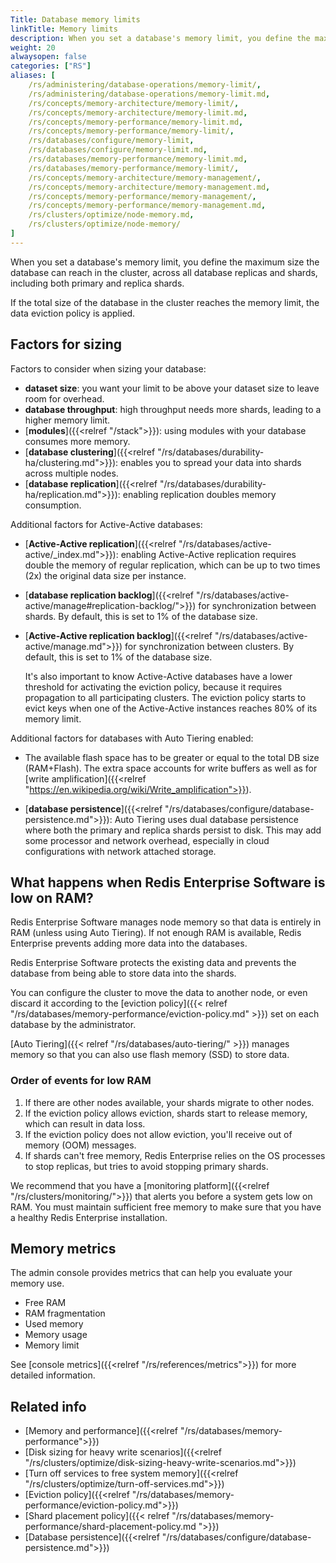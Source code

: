 ```yaml
---
Title: Database memory limits
linkTitle: Memory limits
description: When you set a database's memory limit, you define the maximum size the database can reach.
weight: 20
alwaysopen: false
categories: ["RS"]
aliases: [
    /rs/administering/database-operations/memory-limit/, 
    /rs/administering/database-operations/memory-limit.md, 
    /rs/concepts/memory-architecture/memory-limit/,
    /rs/concepts/memory-architecture/memory-limit.md,
    /rs/concepts/memory-performance/memory-limit.md,
    /rs/concepts/memory-performance/memory-limit/,
    /rs/databases/configure/memory-limit,
    /rs/databases/configure/memory-limit.md,
    /rs/databases/memory-performance/memory-limit.md,
    /rs/databases/memory-performance/memory-limit/,
    /rs/concepts/memory-architecture/memory-management/,
    /rs/concepts/memory-architecture/memory-management.md,
    /rs/concepts/memory-performance/memory-management/,
    /rs/concepts/memory-performance/memory-management.md,
    /rs/clusters/optimize/node-memory.md,
    /rs/clusters/optimize/node-memory/
]
---
```

When you set a database's memory limit, you define the maximum size the
database can reach in the cluster, across all database replicas and
shards, including both primary and replica shards.

If the total size of the database in the cluster reaches the memory
limit, the data eviction policy is
applied.

## Factors for sizing

Factors to consider when sizing your database:

- **dataset size**: you want your limit to be above your dataset size to leave room for overhead.
- **database throughput**: high throughput needs more shards, leading to a higher memory limit.
- [**modules**]({{<relref "/stack">}}): using modules with your database consumes more memory.
- [**database clustering**]({{<relref "/rs/databases/durability-ha/clustering.md">}}): enables you to spread your data into shards across multiple nodes.
- [**database replication**]({{<relref "/rs/databases/durability-ha/replication.md">}}): enabling replication doubles memory consumption.

Additional factors for Active-Active databases:

- [**Active-Active replication**]({{<relref "/rs/databases/active-active/_index.md">}}): enabling Active-Active replication requires double the memory of regular replication, which can be up to two times (2x) the original data size per instance.
- [**database replication backlog**]({{<relref "/rs/databases/active-active/manage#replication-backlog/">}}) for synchronization between shards. By default, this is set to 1% of the database size.
- [**Active-Active replication backlog**]({{<relref "/rs/databases/active-active/manage.md">}}) for synchronization between clusters. By default, this is set to 1% of the database size.

  It's also important to know Active-Active databases have a lower threshold for activating the eviction policy, because it requires propagation to all participating clusters. The eviction policy starts to evict keys when one of the Active-Active instances reaches 80% of its memory limit.

Additional factors for  databases with Auto Tiering enabled:

- The available flash space has to be greater or equal to the total DB size (RAM+Flash). The extra space accounts for write buffers as well as for [write amplification]({{<relref "https://en.wikipedia.org/wiki/Write_amplification">}}).

- [**database persistence**]({{<relref "/rs/databases/configure/database-persistence.md">}}): Auto Tiering uses dual database persistence where both the primary and replica shards persist to disk. This may add some processor and network overhead, especially in cloud configurations with network attached storage.

## What happens when Redis Enterprise Software is low on RAM?

Redis Enterprise Software manages node memory so that data is entirely in RAM (unless using Auto Tiering). If not enough RAM is available, Redis Enterprise prevents adding more data into the databases.

Redis Enterprise Software protects the existing data and prevents the database from being able to store data into the shards.

You can configure the cluster to move the data to another node, or even discard it according to the [eviction policy]({{< relref "/rs/databases/memory-performance/eviction-policy.md" >}}) set on each database by the administrator.

[Auto Tiering]({{< relref "/rs/databases/auto-tiering/" >}})
manages memory so that you can also use flash memory (SSD) to store data.

### Order of events for low RAM

1. If there are other nodes available, your shards migrate to other nodes.
2. If the eviction policy allows eviction, shards start to release memory,
which can result in data loss.
3. If the eviction policy does not allow eviction, you'll receive
out of memory (OOM) messages.
4. If shards can't free memory, Redis Enterprise relies on the OS processes to stop replicas,
but tries to avoid stopping primary shards.

We recommend that you have a [monitoring platform]({{<relref "/rs/clusters/monitoring/">}}) that alerts you before a system gets low on RAM.
You must maintain sufficient free memory to make sure that you have a healthy Redis Enterprise installation.

## Memory metrics

The admin console provides metrics that can help you evaluate your memory use.

- Free RAM
- RAM fragmentation
- Used memory
- Memory usage
- Memory limit

See [console metrics]({{<relref "/rs/references/metrics">}}) for more detailed information.

## Related info

- [Memory and performance]({{<relref "/rs/databases/memory-performance">}})
- [Disk sizing for heavy write scenarios]({{<relref "/rs/clusters/optimize/disk-sizing-heavy-write-scenarios.md">}})
- [Turn off services to free system memory]({{<relref "/rs/clusters/optimize/turn-off-services.md">}})
- [Eviction policy]({{<relref "/rs/databases/memory-performance/eviction-policy.md">}})
- [Shard placement policy]({{< relref "/rs/databases/memory-performance/shard-placement-policy.md ">}})
- [Database persistence]({{<relref "/rs/databases/configure/database-persistence.md">}})
